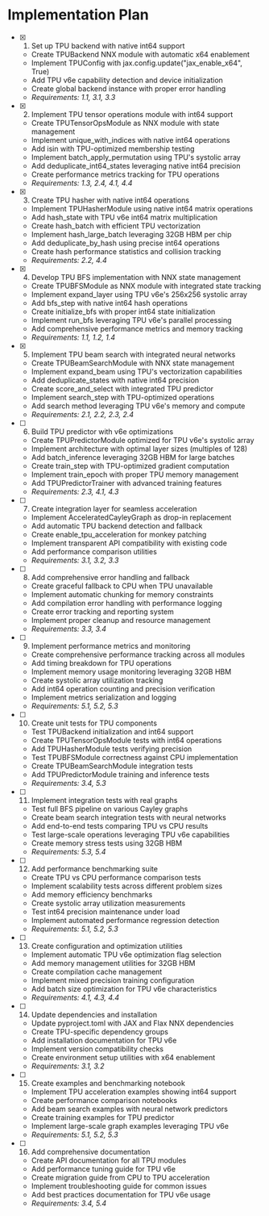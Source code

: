 # Implementation Plan

- [x] 1. Set up TPU backend with native int64 support
  - Create TPUBackend NNX module with automatic x64 enablement
  - Implement TPUConfig with jax.config.update("jax_enable_x64", True)
  - Add TPU v6e capability detection and device initialization
  - Create global backend instance with proper error handling
  - _Requirements: 1.1, 3.1, 3.3_

- [x] 2. Implement TPU tensor operations module with int64 support
  - Create TPUTensorOpsModule as NNX module with state management
  - Implement unique_with_indices with native int64 operations
  - Add isin with TPU-optimized membership testing
  - Implement batch_apply_permutation using TPU's systolic array
  - Add deduplicate_int64_states leveraging native int64 precision
  - Create performance metrics tracking for TPU operations
  - _Requirements: 1.3, 2.4, 4.1, 4.4_

- [x] 3. Create TPU hasher with native int64 operations
  - Implement TPUHasherModule using native int64 matrix operations
  - Add hash_state with TPU v6e int64 matrix multiplication
  - Create hash_batch with efficient TPU vectorization
  - Implement hash_large_batch leveraging 32GB HBM per chip
  - Add deduplicate_by_hash using precise int64 operations
  - Create hash performance statistics and collision tracking
  - _Requirements: 2.2, 4.4_

- [x] 4. Develop TPU BFS implementation with NNX state management
  - Create TPUBFSModule as NNX module with integrated state tracking
  - Implement expand_layer using TPU v6e's 256x256 systolic array
  - Add bfs_step with native int64 hash operations
  - Create initialize_bfs with proper int64 state initialization
  - Implement run_bfs leveraging TPU v6e's parallel processing
  - Add comprehensive performance metrics and memory tracking
  - _Requirements: 1.1, 1.2, 1.4_

- [x] 5. Implement TPU beam search with integrated neural networks
  - Create TPUBeamSearchModule with NNX state management
  - Implement expand_beam using TPU's vectorization capabilities
  - Add deduplicate_states with native int64 precision
  - Create score_and_select with integrated TPU predictor
  - Implement search_step with TPU-optimized operations
  - Add search method leveraging TPU v6e's memory and compute
  - _Requirements: 2.1, 2.2, 2.3, 2.4_

- [ ] 6. Build TPU predictor with v6e optimizations
  - Create TPUPredictorModule optimized for TPU v6e's systolic array
  - Implement architecture with optimal layer sizes (multiples of 128)
  - Add batch_inference leveraging 32GB HBM for large batches
  - Create train_step with TPU-optimized gradient computation
  - Implement train_epoch with proper TPU memory management
  - Add TPUPredictorTrainer with advanced training features
  - _Requirements: 2.3, 4.1, 4.3_

- [ ] 7. Create integration layer for seamless acceleration
  - Implement AcceleratedCayleyGraph as drop-in replacement
  - Add automatic TPU backend detection and fallback
  - Create enable_tpu_acceleration for monkey patching
  - Implement transparent API compatibility with existing code
  - Add performance comparison utilities
  - _Requirements: 3.1, 3.2, 3.3_

- [ ] 8. Add comprehensive error handling and fallback
  - Create graceful fallback to CPU when TPU unavailable
  - Implement automatic chunking for memory constraints
  - Add compilation error handling with performance logging
  - Create error tracking and reporting system
  - Implement proper cleanup and resource management
  - _Requirements: 3.3, 3.4_

- [ ] 9. Implement performance metrics and monitoring
  - Create comprehensive performance tracking across all modules
  - Add timing breakdown for TPU operations
  - Implement memory usage monitoring leveraging 32GB HBM
  - Create systolic array utilization tracking
  - Add int64 operation counting and precision verification
  - Implement metrics serialization and logging
  - _Requirements: 5.1, 5.2, 5.3_

- [ ] 10. Create unit tests for TPU components
  - Test TPUBackend initialization and int64 support
  - Create TPUTensorOpsModule tests with int64 operations
  - Add TPUHasherModule tests verifying precision
  - Test TPUBFSModule correctness against CPU implementation
  - Create TPUBeamSearchModule integration tests
  - Add TPUPredictorModule training and inference tests
  - _Requirements: 3.4, 5.3_

- [ ] 11. Implement integration tests with real graphs
  - Test full BFS pipeline on various Cayley graphs
  - Create beam search integration tests with neural networks
  - Add end-to-end tests comparing TPU vs CPU results
  - Test large-scale operations leveraging TPU v6e capabilities
  - Create memory stress tests using 32GB HBM
  - _Requirements: 5.3, 5.4_

- [ ] 12. Add performance benchmarking suite
  - Create TPU vs CPU performance comparison tests
  - Implement scalability tests across different problem sizes
  - Add memory efficiency benchmarks
  - Create systolic array utilization measurements
  - Test int64 precision maintenance under load
  - Implement automated performance regression detection
  - _Requirements: 5.1, 5.2, 5.3_

- [ ] 13. Create configuration and optimization utilities
  - Implement automatic TPU v6e optimization flag selection
  - Add memory management utilities for 32GB HBM
  - Create compilation cache management
  - Implement mixed precision training configuration
  - Add batch size optimization for TPU v6e characteristics
  - _Requirements: 4.1, 4.3, 4.4_

- [ ] 14. Update dependencies and installation
  - Update pyproject.toml with JAX and Flax NNX dependencies
  - Create TPU-specific dependency groups
  - Add installation documentation for TPU v6e
  - Implement version compatibility checks
  - Create environment setup utilities with x64 enablement
  - _Requirements: 3.1, 3.2_

- [ ] 15. Create examples and benchmarking notebook
  - Implement TPU acceleration examples showing int64 support
  - Create performance comparison notebooks
  - Add beam search examples with neural network predictors
  - Create training examples for TPU predictor
  - Implement large-scale graph examples leveraging TPU v6e
  - _Requirements: 5.1, 5.2, 5.3_

- [ ] 16. Add comprehensive documentation
  - Create API documentation for all TPU modules
  - Add performance tuning guide for TPU v6e
  - Create migration guide from CPU to TPU acceleration
  - Implement troubleshooting guide for common issues
  - Add best practices documentation for TPU v6e usage
  - _Requirements: 3.4, 5.4_